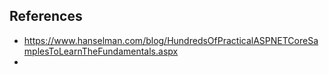## References

- https://www.hanselman.com/blog/HundredsOfPracticalASPNETCoreSamplesToLearnTheFundamentals.aspx
-
